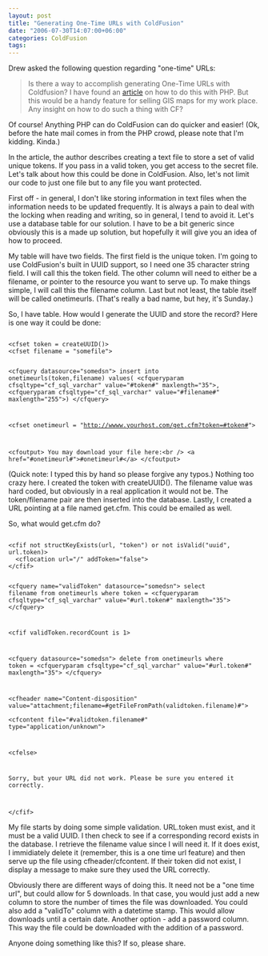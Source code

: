 ```yaml
---
layout: post
title: "Generating One-Time URLs with ColdFusion"
date: "2006-07-30T14:07:00+06:00"
categories: ColdFusion 
tags: 
---
```


Drew asked the following question regarding "one-time" URLs:

<blockquote>
Is there a way to accomplish generating One-Time URLs with Coldfusion? I have found an <a href="http://www.devarticles.com/c/a/PHP/Generating-OneTime-URLs-with-PHP/">article</a> on how to do this with PHP. 
But this would be a handy feature for selling GIS maps for my work place. Any insight on how to do such a thing with CF? 
</blockquote>

Of course! Anything PHP can do ColdFusion can do quicker and easier! (Ok, before the hate mail comes in from the PHP crowd, please note that I'm kidding. Kinda.)
<!--more-->
In the article, the author describes creating a text file to store a set of valid unique tokens. If you pass in a valid token, you get access to the secret file. Let's talk about how this could be done in ColdFusion. Also, let's not limit our code to just one file but to any file you want protected.

First off - in general, I don't like storing information in text files when the information needs to be updated frequently. It is always a pain to deal with the locking when reading and writing, so in general, I tend to avoid it. Let's use a database table for our solution. I have to be a bit generic since obviously this is a made up solution, but hopefully it will give you an idea of how to proceed.

My table will have two fields. The first field is the unique token. I'm going to use ColdFusion's built in UUID support, so I need one 35 character string field. I will call this the token field. The other column will need to either be a filename, or pointer to the resource you want to serve up. To make things simple, I will call this the filename column.  Last but not least, the table itself will be called onetimeurls. (That's really a bad name, but hey, it's Sunday.)

So, I have table. How would I generate the UUID and store the record? Here is one way it could be done:

<code>
&lt;cfset token = createUUID()&gt;
&lt;cfset filename = "somefile"&gt;

&lt;cfquery datasource="somedsn"&gt;
insert into onetimeurls(token,filename)
values(
  &lt;cfqueryparam cfsqltype="cf_sql_varchar" value="#token#" maxlength="35"&gt;,
  &lt;cfqueryparam cfsqltype="cf_sql_varchar" value="#filename#" maxlength="255"&gt;)
&lt;/cfquery&gt;

&lt;cfset onetimeurl = "http://wwww.yourhost.com/get.cfm?token=#token#"&gt;

&lt;cfoutput&gt;
You may download your file here:&lt;br /&gt;
&lt;a href="#onetimeurl#"&gt;#onetimeurl#&lt;/a&gt;
&lt;/cfoutput&gt;
</code>

(Quick note: I typed this by hand so please forgive any typos.) Nothing too crazy here. I created the token with createUUID(). The filename value was hard coded, but obviously in a real application it would not be. The token/filename pair are then inserted into the database. Lastly, I created a URL pointing at a file named get.cfm. This could be emailed as well.

So, what would get.cfm do? 

<code>
&lt;cfif not structKeyExists(url, "token") or not isValid("uuid", url.token)&gt;
  &lt;cflocation url="/" addToken="false"&gt;
&lt;/cfif&gt;

&lt;cfquery name="validToken" datasource="somedsn"&gt;
select filename
from   onetimeurls
where  token = &lt;cfqueryparam cfsqltype="cf_sql_varchar" value="#url.token#" maxlength="35"&gt;
&lt;/cfquery&gt;

&lt;cfif validToken.recordCount is 1&gt;

  &lt;cfquery datasource="somedsn"&gt;
  delete from onetimeurls
  where  token = &lt;cfqueryparam cfsqltype="cf_sql_varchar" value="#url.token#" maxlength="35"&gt;
  &lt;/cfquery&gt;

  &lt;cfheader name="Content-disposition" value="attachment;filename=#getFileFromPath(validtoken.filename)#"&gt;	
  &lt;cfcontent file="#validtoken.filename#" type="application/unknown"&gt;	

&lt;cfelse&gt;

  Sorry, but your URL did not work. Please be sure you 
  entered it correctly.	

&lt;/cfif&gt;
</code>

My file starts by doing some simple validation. URL.token must exist, and it must be a valid UUID. I then check to see if a corresponding record exists in the database. I retrieve the filename value since I will need it. If it does exist, I immidiately delete it (remember, this is a one time url feature) and then serve up the file using cfheader/cfcontent. If their token did not exist, I display a message to make sure they used the URL correctly.

Obviously there are different ways of doing this. It need not be a "one time url", but could allow for 5 downloads. In that case, you would just add a new column to store the number of times the file was downloaded. You could also add a "validTo" column with a datetime stamp. This would allow downloads until a certain date. Another option - add a password column. This way the file could be downloaded with the addition of a password. 

Anyone doing something like this? If so, please share.